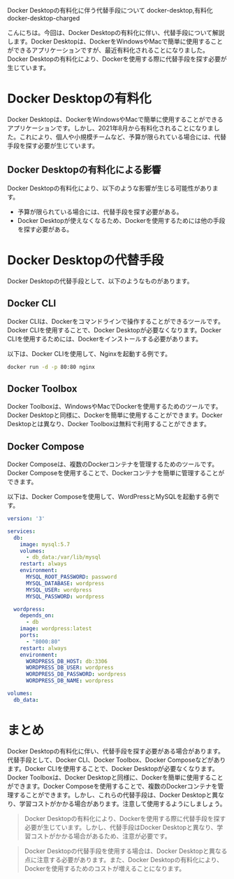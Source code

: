 Docker Desktopの有料化に伴う代替手段について
docker-desktop,有料化
docker-desktop-charged

こんにちは。今回は、Docker Desktopの有料化に伴い、代替手段について解説します。Docker Desktopは、DockerをWindowsやMacで簡単に使用することができるアプリケーションですが、最近有料化されることになりました。Docker Desktopの有料化により、Dockerを使用する際に代替手段を探す必要が生じています。

# Docker Desktopの有料化

Docker Desktopは、DockerをWindowsやMacで簡単に使用することができるアプリケーションです。しかし、2021年8月から有料化されることになりました。これにより、個人や小規模チームなど、予算が限られている場合には、代替手段を探す必要が生じています。

## Docker Desktopの有料化による影響

Docker Desktopの有料化により、以下のような影響が生じる可能性があります。

- 予算が限られている場合には、代替手段を探す必要がある。
- Docker Desktopが使えなくなるため、Dockerを使用するためには他の手段を探す必要がある。

# Docker Desktopの代替手段

Docker Desktopの代替手段として、以下のようなものがあります。

## Docker CLI

Docker CLIは、Dockerをコマンドラインで操作することができるツールです。Docker CLIを使用することで、Docker Desktopが必要なくなります。Docker CLIを使用するためには、Dockerをインストールする必要があります。

以下は、Docker CLIを使用して、Nginxを起動する例です。

```bash
docker run -d -p 80:80 nginx
```

## Docker Toolbox

Docker Toolboxは、WindowsやMacでDockerを使用するためのツールです。Docker Desktopと同様に、Dockerを簡単に使用することができます。Docker Desktopとは異なり、Docker Toolboxは無料で利用することができます。

## Docker Compose

Docker Composeは、複数のDockerコンテナを管理するためのツールです。Docker Composeを使用することで、Dockerコンテナを簡単に管理することができます。

以下は、Docker Composeを使用して、WordPressとMySQLを起動する例です。

```yaml
version: '3'

services:
  db:
    image: mysql:5.7
    volumes:
      - db_data:/var/lib/mysql
    restart: always
    environment:
      MYSQL_ROOT_PASSWORD: password
      MYSQL_DATABASE: wordpress
      MYSQL_USER: wordpress
      MYSQL_PASSWORD: wordpress

  wordpress:
    depends_on:
      - db
    image: wordpress:latest
    ports:
      - "8000:80"
    restart: always
    environment:
      WORDPRESS_DB_HOST: db:3306
      WORDPRESS_DB_USER: wordpress
      WORDPRESS_DB_PASSWORD: wordpress
      WORDPRESS_DB_NAME: wordpress

volumes:
  db_data:
```

# まとめ

Docker Desktopの有料化に伴い、代替手段を探す必要がある場合があります。代替手段として、Docker CLI、Docker Toolbox、Docker Composeなどがあります。Docker CLIを使用することで、Docker Desktopが必要なくなります。Docker Toolboxは、Docker Desktopと同様に、Dockerを簡単に使用することができます。Docker Composeを使用することで、複数のDockerコンテナを管理することができます。しかし、これらの代替手段は、Docker Desktopと異なり、学習コストがかかる場合があります。注意して使用するようにしましょう。

>Docker Desktopの有料化により、Dockerを使用する際に代替手段を探す必要が生じています。しかし、代替手段はDocker Desktopと異なり、学習コストがかかる場合があるため、注意が必要です。

>Docker Desktopの代替手段を使用する場合は、Docker Desktopと異なる点に注意する必要があります。また、Docker Desktopの有料化により、Dockerを使用するためのコストが増えることになります。
